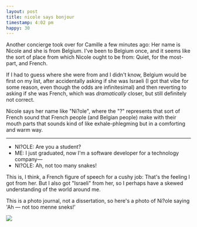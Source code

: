 ```yaml
---
layout: post
title: nicole says bonjour
timestamp: 4:02 pm
happy: 30
---
```


Another concierge took over for Camille a few minutes ago: Her name is Nicole and she is from Belgium. I've been to Belgium once, and it seems like the sort of place from which Nicole ought to be from: Quiet, for the most-part, and French.

If I had to guess where she were from and I didn't know, Belgium would be first on my list, after accidentally asking if she was Israeli (I got that vibe for some reason, even though the odds are infinitesimal) and then reverting to asking if she was French, which was _dramatically_ closer, but still definitely not correct.

Nicole says her name like "Ni?ole", where the "?" represents that sort of French sound that French people (and Belgian people) make with their mouth parts that sounds kind of like exhale-phlegming but in a comforting and warm way.

---

- NI?OLE: Are you a student?
- ME: I just graduated, now I'm a software developer for a technology company—
- NI?OLE: Ah, not too many snakes!

This is, I think, a French figure of speech for a cushy job: That's the feeling I got from her. But I also got "Israeli" from her, so I perhaps have a skewed understanding of the world around me.

This is a photo journal, not a dissertation, so here's a photo of Ni?ole saying 'Ah — not too menne sneks!'

![](https://lh3.googleusercontent.com/lbQeHWu5gLw707_MOCmgBL7PSaFcP3vFDEWlCYoWQ1xM9_zPczM2ifhD2cfnK-wUpZUmP3F9oqiCMHnIkMTqrs951t6bTXG3Cp1Z82_k-MoVAScVmXiNYIBtO2gDkiJEJWqhdCX3rTKIE072Wsb4wHIgAbGXSaFMFEgx2fMLsinwrnsGZoD6xhLUznrMTVjA5W60LvXLfI5HpyGWnamqXBs_Koa7ETXogIXfonoKAihAbfh883dOQRjh6uvpB2Fc5U43XVzP_BtDVZRGYlNCBi4mQseZ4F3AD_ULfbEgGekT4uQ-JzykZJobOVyyjRwI4Rx7am5kN0ZgkZ5BF0cJIqm6zyrWIVWjvEVxh9leRh-rUNMZoqsi4oHeAzT5ur-PRptj5jJNCCzab5I2E5Cf_9ma72HmDwtaPxz3BAbm-vDdKAVTk52E7x-L7pyxdHrGz4eBBF0woNiesY9zfsQ_udHlaMZH9jS8iiUiCq1enlbfKG_uHo6y3QzIM61j35TFXLj977Hx6WKjl8XRyOH0W_pB361n3Z8iBJiQl5iiaid-hO5VpxFY8rOVNm2--bsSa2aLyPvpEvfp4DUY77lcFi96ueIODT0Nibr5qreHq5BOWLSFiw=w603-h803-no)

